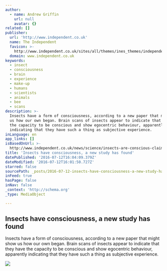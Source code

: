 ```yaml
---
author:
  - name: Andrew Griffin
    url: null
    avatar: {}
related: []
publisher:
  url: 'http://www.independent.co.uk'
  name: The Independent
  favicon: >-
    http://www.independent.co.uk/sites/all/themes/ines_themes/independent_theme/favicon.ico
  domain: www.independent.co.uk
keywords:
  - insect
  - consciousness
  - brain
  - experience
  - make-up
  - humans
  - scientists
  - animals
  - bee
  - scans
description: >-
  Insects have a form of consciousness, according to a new paper that might show
  us how our own began. Brain scans of insects appear to indicate that they have
  the capacity to be conscious and show egocentric behaviour, apparently
  indicating that they have such a thing as subjective experience.
inLanguage: en
app_links: []
isBasedOnUrl: >-
  http://www.independent.co.uk/news/science/insects-are-conscious-claims-major-paper-that-could-show-us-how-our-own-thoughts-began-a7002151.html
title: 'Insects have consciousness, a new study has found'
datePublished: '2016-07-12T16:04:09.379Z'
dateModified: '2016-07-12T16:01:50.727Z'
starred: false
sourcePath: _posts/2016-07-12-insects-have-consciousness-a-new-study-has-found.md
inFeed: true
hasPage: false
inNav: false
_context: 'http://schema.org'
_type: MediaObject

---
```

<article style=""><h1>Insects have consciousness, a new study has found</h1><p>Insects have a form of consciousness, according to a new paper that might show us how our own began. Brain scans of insects appear to indicate that they have the capacity to be conscious and show egocentric behaviour, apparently indicating that they have such a thing as subjective experience.</p><img src="http://static.independent.co.uk/s3fs-public/thumbnails/image/2015/07/29/20/web-ants-1-getty.jpg" /></article>